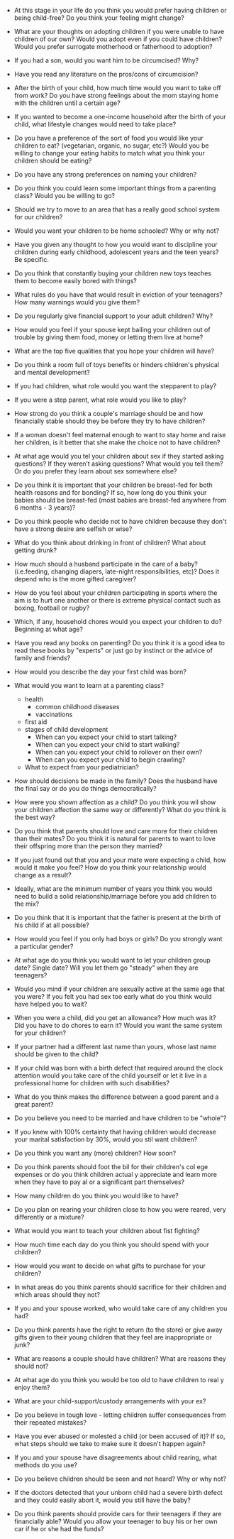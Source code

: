 - At this stage in your life do you think you would prefer having children or being child-free? Do you think your feeling might change?
- What are your thoughts on adopting children if you were unable to have children of our own? Would you adopt even if you could have children? Would you prefer surrogate motherhood or fatherhood to adoption?
- If you had a son, would you want him to be circumcised? Why?
- Have you read any literature on the pros/cons of circumcision?
- After the birth of your child, how much time would you want to take off from work? Do you have strong feelings about the mom staying home with the children until a certain age?
- If you wanted to become a one-income household after the birth of your child, what lifestyle changes would need to take place?
- Do you have a preference of the sort of food you would like your children to eat? (vegetarian, organic, no sugar, etc?) Would you be willing to change your eating habits to match what you think your children should be eating?
- Do you have any strong preferences on naming your children?
- Do you think you could learn some important things from a parenting class? Would you be willing to go?
- Should we try to move to an area that has a really good school system for our children?
- Would you want your children to be home schooled? Why or why not?
- Have you given any thought to how you would want to discipline your children during early childhood, adolescent years and the teen years? Be specific.
- Do you think that constantly buying your children new toys teaches them to become easily bored with things?
- What rules do you have that would result in eviction of your teenagers? How many warnings would you give them?
- Do you regularly give financial support to your adult children? Why?
- How would you feel if your spouse kept bailing your children out of trouble by giving them food, money or letting them live at home?
- What are the top five qualities that you hope your children will have?
- Do you think a room full of toys benefits or hinders children's physical and mental development?
- If you had children, what role would you want the stepparent to play?
- If you were a step parent, what role would you like to play?
- How strong do you think a couple's marriage should be and how financially stable should they be before they try to have children?
- If a woman doesn't feel maternal enough to want to stay home and raise her children, is it better that she make the choice not to have children?
- At what age would you tel your children about sex if they started asking questions? If they weren’t asking questions? What would you tell them? Or do you prefer they learn about sex somewhere else?
- Do you think it is important that your children be breast-fed for both health reasons and for bonding? If so, how long do you think your babies should be breast-fed (most babies are breast-fed anywhere from 6 months - 3 years)?
- Do you think people who decide not to have children because they don't have a strong desire are selfish or wise?
- What do you think about drinking in front of children? What about getting drunk?
- How much should a husband participate in the care of a baby? (i.e.feeding, changing diapers, late-night responsibilities, etc)? Does it depend who is the more gifted caregiver?
- How do you feel about your children participating in sports where the aim is to hurt one another or there is extreme physical contact such as boxing, football or rugby?
- Which, if any, household chores would you expect your children to do? Beginning at what age?
- Have you read any books on parenting? Do you think it is a good idea to read these books by "experts" or just go by instinct or the advice of family and friends?

- How would you describe the day your first child was born?

- What would you want to learn at a parenting class?
  - health
    - common childhood diseases
    - vaccinations
  - first aid
  - stages of child development
    - When can you expect your child to start talking?
    - When can you expect your child to start walking?
    - When can you expect your child to rollover on their own?
    - When can you expect your child to begin crawling?
  - What to expect from your pediatrician?



- How should decisions be made in the family? Does the husband have the final say or do you do things democratically?
- How were you shown affection as a child? Do you think you wil show your children affection the same way or differently? What do you think is the best way?
- Do you think that parents should love and care more for their children than their mates? Do you think it is natural for parents to want to love their offspring more than the person they married?
- If you just found out that you and your mate were expecting a child, how would it make you feel? How do you think your relationship would change as a result?
- Ideally, what are the minimum number of years you think you would need to build a solid relationship/marriage before you add children to the mix?
- Do you think that it is important that the father is present at the birth of his child if at all possible?
- How would you feel if you only had boys or girls? Do you strongly want a particular gender?
- At what age do you think you would want to let your children group date? Single date? Will you let them go "steady" when they are teenagers?
- Would you mind if your children are sexually active at the same age that you were? If you felt you had sex too early what do you think would have helped you to wait?
- When you were a child, did you get an allowance? How much was it? Did you have to do chores to earn it? Would you want the same system for your children?
- If your partner had a different last name than yours, whose last name should be given to the child?
- If your child was born with a birth defect that required around the clock attention would you take care of the child yourself or let it live in a professional home for children with such disabilities?
- What do you think makes the difference between a good parent and a great parent?
- Do you believe you need to be married and have children to be "whole"?
- If you knew with 100% certainty that having children would decrease your marital satisfaction by 30%, would you stil want children?
- Do you think you want any (more) children? How soon?
- Do you think parents should foot the bil for their children's col ege expenses or do you think children actual y appreciate and learn more when they have to pay al or a significant part themselves?
- How many children do you think you would like to have?
- Do you plan on rearing your children close to how you were reared, very differently or a mixture?
- What would you want to teach your children about fist fighting?
- How much time each day do you think you should spend with your children?
- How would you want to decide on what gifts to purchase for your children?
- In what areas do you think parents should sacrifice for their children and which areas should they not?
- If you and your spouse worked, who would take care of any children you had?
- Do you think parents have the right to return (to the store) or give away gifts given to their young children that they feel are inappropriate or junk?
- What are reasons a couple should have children? What are reasons they should not?
- At what age do you think you would be too old to have children to real y enjoy them?
- What are your child-support/custody arrangements with your ex?
- Do you believe in tough love - letting children suffer consequences from their repeated mistakes?
- Have you ever abused or molested a child (or been accused of it)? If so, what steps should we take to make sure it doesn't happen again?
- If you and your spouse have disagreements about child rearing, what methods do you use?
- Do you believe children should be seen and not heard? Why or why not?
- If the doctors detected that your unborn child had a severe birth defect and they could easily abort it, would you still have the baby?
- Do you think parents should provide cars for their teenagers if they are financially able? Would you allow your teenager to buy his or her own car if he or she had the funds?